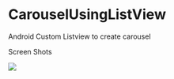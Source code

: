 CarouselUsingListView
=====================

Android Custom Listview to create carousel

Screen Shots

![](https://github.com/SwapnilChaudhari/CarouselUsingListView/blob/master/save.png)

